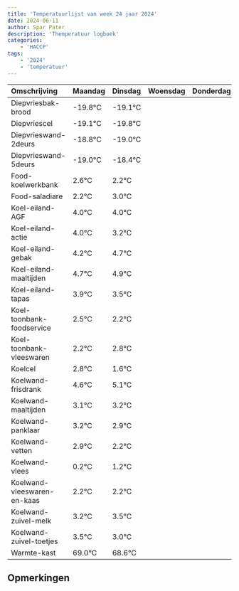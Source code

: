 ```yaml
---
title: 'Temperatuurlijst van week 24 jaar 2024'
date: 2024-06-11
author: Spar Pater
description: 'Themperatuur logboek'
categories:
    - 'HACCP'
tags:
    - '2024'
    - 'temperatuur'
---
```

|Omschrijving|Maandag|Dinsdag|Woensdag|Donderdag|Vrijdag|Zaterdag|Zondag|
|:---|:---|:---|:---|:---|:---|:---|:---|
|Diepvriesbak-brood|-19.8°C|-19.1°C| | | | | |
|Diepvriescel|-19.1°C|-19.8°C| | | | | |
|Diepvrieswand-2deurs|-18.8°C|-19.0°C| | | | | |
|Diepvrieswand-5deurs|-19.0°C|-18.4°C| | | | | |
|Food-koelwerkbank|2.6°C|2.2°C| | | | | |
|Food-saladiare|2.2°C|3.0°C| | | | | |
|Koel-eiland-AGF|4.0°C|4.0°C| | | | | |
|Koel-eiland-actie|4.0°C|3.2°C| | | | | |
|Koel-eiland-gebak|4.2°C|4.7°C| | | | | |
|Koel-eiland-maaltijden|4.7°C|4.9°C| | | | | |
|Koel-eiland-tapas|3.9°C|3.5°C| | | | | |
|Koel-toonbank-foodservice|2.5°C|2.2°C| | | | | |
|Koel-toonbank-vleeswaren|2.2°C|2.8°C| | | | | |
|Koelcel|2.8°C|1.6°C| | | | | |
|Koelwand-frisdrank|4.6°C|5.1°C| | | | | |
|Koelwand-maaltijden|3.1°C|3.2°C| | | | | |
|Koelwand-panklaar|3.2°C|2.9°C| | | | | |
|Koelwand-vetten|2.9°C|2.2°C| | | | | |
|Koelwand-vlees|0.2°C|1.2°C| | | | | |
|Koelwand-vleeswaren-en-kaas|2.2°C|2.2°C| | | | | |
|Koelwand-zuivel-melk|3.2°C|3.5°C| | | | | |
|Koelwand-zuivel-toetjes|3.5°C|3.0°C| | | | | |
|Warmte-kast|69.0°C|68.6°C| | | | | |

## Opmerkingen


